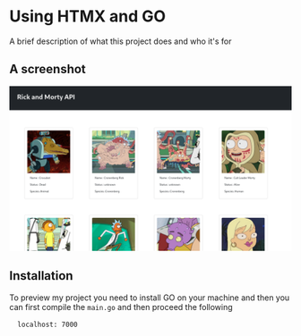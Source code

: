 # Using HTMX and GO

A brief description of what this project does and who it's for

## A screenshot

![Alt text](<Screenshot from 2023-10-15 21-54-24.png>)

## Installation

To preview my project you need to install GO on your machine and then you can first compile the `main.go` and then proceed the following

```bash
  localhost: 7000
```
